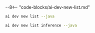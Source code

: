 --8<-- "code-blocks/ai-dev-new-list.md"

``` bash title="List only Java samples"
ai dev new list --java
```

``` bash title="Filter the list by name"
ai dev new list inference --java
```